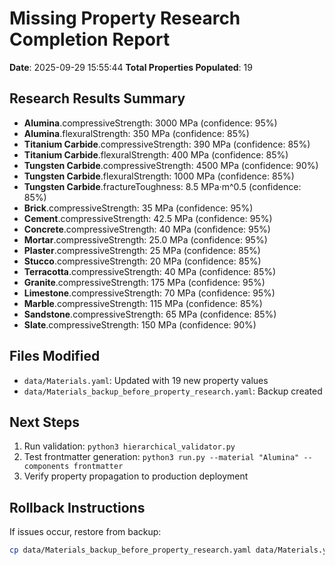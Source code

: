 
# Missing Property Research Completion Report

**Date**: 2025-09-29 15:55:44
**Total Properties Populated**: 19

## Research Results Summary

- **Alumina**.compressiveStrength: 3000 MPa (confidence: 95%)
- **Alumina**.flexuralStrength: 350 MPa (confidence: 85%)
- **Titanium Carbide**.compressiveStrength: 390 MPa (confidence: 85%)
- **Titanium Carbide**.flexuralStrength: 400 MPa (confidence: 85%)
- **Tungsten Carbide**.compressiveStrength: 4500 MPa (confidence: 90%)
- **Tungsten Carbide**.flexuralStrength: 1000 MPa (confidence: 85%)
- **Tungsten Carbide**.fractureToughness: 8.5 MPa·m^0.5 (confidence: 85%)
- **Brick**.compressiveStrength: 35 MPa (confidence: 95%)
- **Cement**.compressiveStrength: 42.5 MPa (confidence: 95%)
- **Concrete**.compressiveStrength: 40 MPa (confidence: 95%)
- **Mortar**.compressiveStrength: 25.0 MPa (confidence: 95%)
- **Plaster**.compressiveStrength: 25 MPa (confidence: 85%)
- **Stucco**.compressiveStrength: 20 MPa (confidence: 85%)
- **Terracotta**.compressiveStrength: 40 MPa (confidence: 85%)
- **Granite**.compressiveStrength: 175 MPa (confidence: 95%)
- **Limestone**.compressiveStrength: 70 MPa (confidence: 95%)
- **Marble**.compressiveStrength: 115 MPa (confidence: 85%)
- **Sandstone**.compressiveStrength: 65 MPa (confidence: 85%)
- **Slate**.compressiveStrength: 150 MPa (confidence: 90%)


## Files Modified
- `data/Materials.yaml`: Updated with 19 new property values
- `data/Materials_backup_before_property_research.yaml`: Backup created

## Next Steps
1. Run validation: `python3 hierarchical_validator.py`
2. Test frontmatter generation: `python3 run.py --material "Alumina" --components frontmatter`
3. Verify property propagation to production deployment

## Rollback Instructions
If issues occur, restore from backup:
```bash
cp data/Materials_backup_before_property_research.yaml data/Materials.yaml
```
